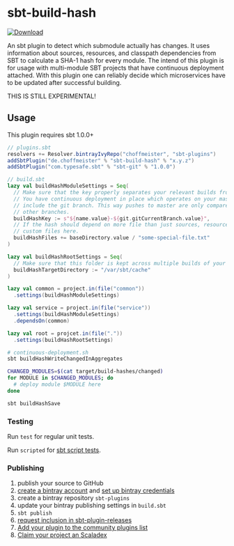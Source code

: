 # sbt-build-hash

[![Download](https://api.bintray.com/packages/choffmeister/sbt-plugins/sbt-build-hash/images/download.svg)](https://bintray.com/choffmeister/sbt-plugins/sbt-build-hash/_latestVersion)

An sbt plugin to detect which submodule actually has changes. It uses information about sources, resources, and
classpath dependencies from SBT to calculate a SHA-1 hash for every module. The intend of this plugin is for usage
with multi-module SBT projects that have continuous deployment attached. With this plugin one can reliably decide which
microservices have to be updated after successful building.

THIS IS STILL EXPERIMENTAL!

## Usage

This plugin requires sbt 1.0.0+

```scala
// plugins.sbt
resolvers += Resolver.bintrayIvyRepo("choffmeister", "sbt-plugins")
addSbtPlugin("de.choffmeister" % "sbt-build-hash" % "x.y.z")
addSbtPlugin("com.typesafe.sbt" % "sbt-git" % "1.0.0")
```

```scala
// build.sbt
lazy val buildHashModuleSettings = Seq(
  // Make sure that the key properly separates your relevant builds from irrelevant ones. Example:
  // You have continuous deployment in place which operates on your master branch. Then the key should probably
  // include the git branch. This way pushes to master are only compared to the last push to master, not to pushed to
  // other branches.
  buildHashKey := s"${name.value}-${git.gitCurrentBranch.value}",
  // If the hash should depend on more file than just sources, resources and classpath dependencies, you can add
  // custom files here.
  buildHashFiles += baseDirectory.value / "some-special-file.txt"
)

lazy val buildHashRootSettings = Seq(
  // Make sure that this folder is kept across multiple builds of your project.
  buildHashTargetDirectory := "/var/sbt/cache"
)

lazy val common = project.in(file("common"))
  .settings(buildHashModuleSettings)

lazy val service = project.in(file("service"))
  .settings(buildHashModuleSettings)
  .dependsOn(common)

lazy val root = projcet.in(file("."))
  .settings(buildHashRootSettings)
```

```bash
# continuous-deployment.sh
sbt buildHashWriteChangedInAggregates

CHANGED_MODULES=$(cat target/build-hashes/changed)
for MODULE in $CHANGED_MODULES; do
  # deploy module $MODULE here
done

sbt buildHashSave
```

### Testing

Run `test` for regular unit tests.

Run `scripted` for [sbt script tests](http://www.scala-sbt.org/1.x/docs/Testing-sbt-plugins.html).

### Publishing

1. publish your source to GitHub
2. [create a bintray account](https://bintray.com/signup/index) and [set up bintray credentials](https://github.com/sbt/sbt-bintray#publishing)
3. create a bintray repository `sbt-plugins`
4. update your bintray publishing settings in `build.sbt`
5. `sbt publish`
6. [request inclusion in sbt-plugin-releases](https://bintray.com/sbt/sbt-plugin-releases)
7. [Add your plugin to the community plugins list](https://github.com/sbt/website#attention-plugin-authors)
8. [Claim your project an Scaladex](https://github.com/scalacenter/scaladex-contrib#claim-your-project)
